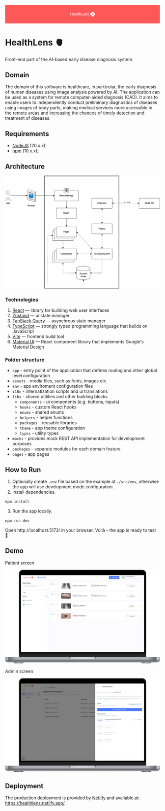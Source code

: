 ![preview](./public/banner.png)

# HealthLens 🫀

Front-end part of the AI-based early disease diagnosis system.

## Domain

The domain of this software is healthcare, in particular, the early diagnosis of human diseases using image analysis powered by AI. The application can be used as a system for remote computer-aided diagnosis (CAD). It aims to enable users to independently conduct preliminary diagnostics of diseases using images of body parts, making medical services more accessible in the remote areas and increasing the chances of timely detection and treatment of diseases.

## Requirements

- [NodeJS](https://nodejs.org/en) (20.x.x);
- [npm](https://www.npmjs.com/) (10.x.x);

## Architecture

![preview](./public/architecture.jpg)

### Technologies

1. [React](https://react.dev/) — library for building web user interfaces
2. [Zustand](https://github.com/pmndrs/zustand) — ui state manager
3. [TanStack Query](https://tanstack.com/query/latest) — asynchrous state manager
4. [TypeScript](https://www.typescriptlang.org/) — strongly typed programming language that builds on JavaScript
5. [Vite](https://vite.dev/) — frontend build tool
6. [Material UI](https://mui.com/material-ui/) — React component library that implements Google's Material Design

### Folder structure

- `app` - entry point of the application that defines routing and other global level configuration
- `assets` - media files, such as fonts, images etc.
- `env` - app enviroment configuration files
- `i18n` - internatization scripts and ui translations
- `libs` - shared utilities and other building blocks
  - `components` - ui components (e.g. buttons, inputs)
  - `hooks` - custom React hooks
  - `enums` - shared enums
  - `helpers` - helper functions
  - `packages` - reusable libraries
  - `theme` - app theme configuration
  - `types` - utility types
- `mocks` - provides mock REST API implementation for development purposes
- `packages` - separate modules for each domain feature
- `pages` - app pages

## How to Run

1. Optionally create `.env` file based on the example at `./src/env`, otherwise the app will use development mode configuration.
2. Install dependencies.

```sh
npm install
```

3. Run the app locally.

```sh
npm run dev
```

Open http://localhost:5173/ in your browser. Voilà - the app is ready to test 🎩

## Demo

Patient screen

<p align="center">
  <img src="./public/patient-screen.png"/>
</p>

Admin screen

<p align="center">
  <img src="./public/admin-screen.png"/>
</p>

## Deployment

The production deployment is provided by [Netlify](https://www.netlify.com/) and available at: https://healthlens.netlify.app/.
